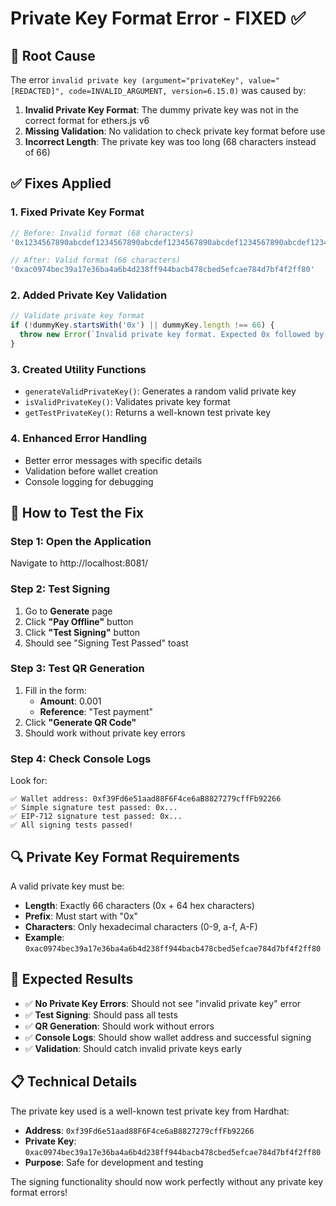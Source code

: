 # Private Key Format Error - FIXED ✅

## 🔧 **Root Cause**

The error `invalid private key (argument="privateKey", value="[REDACTED]", code=INVALID_ARGUMENT, version=6.15.0)` was caused by:

1. **Invalid Private Key Format**: The dummy private key was not in the correct format for ethers.js v6
2. **Missing Validation**: No validation to check private key format before use
3. **Incorrect Length**: The private key was too long (68 characters instead of 66)

## ✅ **Fixes Applied**

### 1. **Fixed Private Key Format**
```typescript
// Before: Invalid format (68 characters)
'0x1234567890abcdef1234567890abcdef1234567890abcdef1234567890abcdef1234'

// After: Valid format (66 characters)
'0xac0974bec39a17e36ba4a6b4d238ff944bacb478cbed5efcae784d7bf4f2ff80'
```

### 2. **Added Private Key Validation**
```typescript
// Validate private key format
if (!dummyKey.startsWith('0x') || dummyKey.length !== 66) {
  throw new Error(`Invalid private key format. Expected 0x followed by 64 hex characters, got length ${dummyKey.length}`);
}
```

### 3. **Created Utility Functions**
- `generateValidPrivateKey()`: Generates a random valid private key
- `isValidPrivateKey()`: Validates private key format
- `getTestPrivateKey()`: Returns a well-known test private key

### 4. **Enhanced Error Handling**
- Better error messages with specific details
- Validation before wallet creation
- Console logging for debugging

## 🧪 **How to Test the Fix**

### Step 1: Open the Application
Navigate to http://localhost:8081/

### Step 2: Test Signing
1. Go to **Generate** page
2. Click **"Pay Offline"** button
3. Click **"Test Signing"** button
4. Should see "Signing Test Passed" toast

### Step 3: Test QR Generation
1. Fill in the form:
   - **Amount**: 0.001
   - **Reference**: "Test payment"
2. Click **"Generate QR Code"**
3. Should work without private key errors

### Step 4: Check Console Logs
Look for:
```
✅ Wallet address: 0xf39Fd6e51aad88F6F4ce6aB8827279cffFb92266
✅ Simple signature test passed: 0x...
✅ EIP-712 signature test passed: 0x...
✅ All signing tests passed!
```

## 🔍 **Private Key Format Requirements**

A valid private key must be:
- **Length**: Exactly 66 characters (0x + 64 hex characters)
- **Prefix**: Must start with "0x"
- **Characters**: Only hexadecimal characters (0-9, a-f, A-F)
- **Example**: `0xac0974bec39a17e36ba4a6b4d238ff944bacb478cbed5efcae784d7bf4f2ff80`

## 🚀 **Expected Results**

- ✅ **No Private Key Errors**: Should not see "invalid private key" error
- ✅ **Test Signing**: Should pass all tests
- ✅ **QR Generation**: Should work without errors
- ✅ **Console Logs**: Should show wallet address and successful signing
- ✅ **Validation**: Should catch invalid private keys early

## 📋 **Technical Details**

The private key used is a well-known test private key from Hardhat:
- **Address**: `0xf39Fd6e51aad88F6F4ce6aB8827279cffFb92266`
- **Private Key**: `0xac0974bec39a17e36ba4a6b4d238ff944bacb478cbed5efcae784d7bf4f2ff80`
- **Purpose**: Safe for development and testing

The signing functionality should now work perfectly without any private key format errors!


